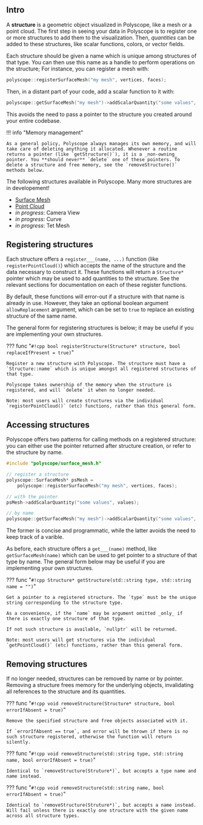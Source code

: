 ## Intro

A **structure** is a geometric object visualized in Polyscope, like a mesh or a point cloud. The first step in seeing your data in Polyscope is to register one or more structures to add them to the visualization. Then, _quantities_ can be added to these structures, like scalar functions, colors, or vector fields.

Each structure should be given a name which is unique among structures of that type. You can then use this name as a handle to perform operations on the structure; For instance, you can register a mesh with:
```cpp
polyscope::registerSurfaceMesh("my mesh", vertices, faces);
```
Then, in a distant part of your code, add a scalar function to it with:
```cpp
polyscope::getSurfaceMesh("my mesh")->addScalarQuantity("some values", values);
```
This avoids the need to pass a pointer to the structure you created around your entire codebase. 

!!! info "Memory management"

    As a general policy, Polyscope always manages its own memory, and will take care of deleting anything it allocated. Whenever a routine returns a pointer (like `getStructure()`), it is a _non-owning_ pointer. You **should never** `delete` one of these pointers. To delete a structure and free memory, see the `removeStructure()` methods below.

The following structures available in Polyscope. Many more structures are in developement!

- [Surface Mesh](../surface_mesh/basics)
- [Point Cloud](../point_cloud/basics)
- _in progress_: Camera View
- _in progress_: Curve
- _in progress_: Tet Mesh


## Registering structures

Each structure offers a `register___(name, ...)` function (like `registerPointCloud()`) which accepts the name of the structure and the data necessary to construct it. These functions will return a `Structure*` pointer which may be used to add quantities to the structure. See the relevant sections for documentation on each of these register functions.

By default, these functions will error-out if a structure with that name is already in use. However, they take an optional boolean argument `allowReplacement` argument, which can be set to `true` to replace an existing structure of the same name.

The general form for registering structures is below; it may be useful if you are implementing your own structures.

??? func "`#!cpp bool registerStructure(Structure* structure, bool replaceIfPresent = true)`"

    Register a new structure with Polyscope. The structure must have a `Structure::name` which is unique amongst all registered structures of that type.

    Polyscope takes ownership of the memory when the structure is registered, and will `delete` it when no longer needed.

    Note: most users will create structures via the individual `registerPointCloud()` (etc) functions, rather than this general form.

## Accessing structures

Polyscope offers two patterns for calling methods on a registered structure: you can either use the pointer returned after structure creation, or refer to the structure by name.

```cpp
#include "polyscope/surface_mesh.h"

// register a structure
polyscope::SurfaceMesh* psMesh = 
    polyscope::registerSurfaceMesh("my mesh", vertices, faces);

// with the pointer
psMesh->addScalarQuantity("some values", values);

// by name
polyscope::getSurfaceMesh("my mesh")->addScalarQuantity("some values", values);
```
The former is concise and programmatic, while the latter avoids the need to keep track of a varible.

As before, each structure offers a `get___(name)` method, like `getSurfaceMesh(name)` which can be used to get pointer to a structure of that type by name. The general form below may be useful if you are implementing your own structures.


??? func "`#!cpp Structure* getStructure(std::string type, std::string name = "")`"

    Get a pointer to a registered structure. The `type` must be the unique string corresponding to the structure type.

    As a convenience, if the `name` may be argument omitted _only_ if there is exactly one structure of that type.

    If not such structure is available, `nullptr` will be returned.

    Note: most users will get structures via the individual `getPointCloud()` (etc) functions, rather than this general form.

## Removing structures

If no longer needed, structures can be removed by name or by pointer. Removing a structure frees memory for the underlying objects, invalidating all references to the structure and its quantities.


??? func "`#!cpp void removeStructure(Structure* structure, bool errorIfAbsent = true)`"

    Remove the specified structure and free objects associated with it.

    If `errorIfAbsent == true`, and error will be thrown if there is no such structure registered, otherwise the function will return silently.

??? func "`#!cpp void removeStructure(std::string type, std::string name, bool errorIfAbsent = true)`"

    Identical to `removeStructure(Struture*)`, but accepts a type name and name instead.


??? func "`#!cpp void removeStructure(std::string name, bool errorIfAbsent = true)`"
    
    Identical to `removeStructure(Struture*)`, but accepts a name instead. Will fail unless there is exactly one structure with the given name across all structure types.

